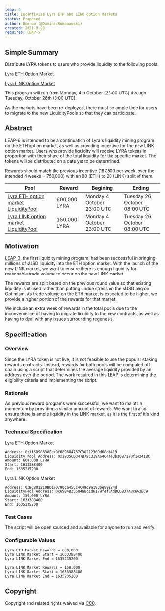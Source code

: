 ```yaml
---
leap: 6
title: Incentivise Lyra ETH and LINK option markets
status: Proposed
author: Domrom (@DominicRomanowski)
created: 2021-9-28
requires: LEAP-5
---
```


## Simple Summary
Distribute LYRA tokens to users who provide liquidity to the following pools:

[Lyra ETH Option Market](https://optimistic.etherscan.io/address/0x176b9e1BcE6757Ab23235FA9899B32e89B105b0d)

[Lyra LINK Option Market](https://optimistic.etherscan.io/address/0xd0Df278F36778a5cCE926B92Ccc90B2bbbBfB3B3)

This program will run from Monday, 4th October (23:00 UTC) through Tuesday, October 26th (8:00 UTC).

As the markets have been re-deployed, there must be ample time for users to migrate to the new LiquidityPools so that they can participate.

## Abstract

LEAP-6 is intended to be a continuation of Lyra's liquidity mining program on the ETH option market, as well as providing incentive for the new LINK option market. Users who provide liquidity will receive LYRA tokens in proportion with their share of the total liquidity for the specific market. The tokens will be distributed on a date yet to be determined.


Rewards should match the previous incentive (187,500 per week, over the intended 4 weeks = 750,000) with an 80 (ETH) to 20 (LINK) split of them.

| Pool          | Reward        | Begining         | Ending           |
| ------------- | ------------- | ---------------- | ---------------- |
| [Lyra ETH option market LiquidityPool](https://optimistic.etherscan.io/address/0x2935CD347B79C319A6464fe3b1087170f142418C)| 600,000 LYRA | Monday 4 October 23:00 UTC | Tuesday 26 October 08:00 UTC |
| [Lyra LINK option market LiquidityPool](https://optimistic.etherscan.io/address/0x69B4B35504a8c1d6179fef7AdDCDB37A8c663BC9)| 150,000 LYRA | Monday 4 October 23:00 UTC | Tuesday 26 October 08:00 UTC |


## Motivation

[LEAP-3](https://leaps.lyra.finance/leaps/leap-3/), the first liquidity mining program, has been successful in bringing millions of sUSD liquidity into the ETH option market. With the launch of the new LINK market, we want to ensure there is enough liquidity for reasonable trade volume to occur on the new LINK market.

The rewards are split based on the previous round value so that existing liquidity is utilised rather than putting undue stress on the sUSD peg on Optimism. As trade volume on the ETH market is expected to be higher, we provide a higher portion of the rewards for that market.

We include an extra week of rewards in the total pools due to the inconvenience of having to migrate liquidity to the new contracts, as well as having to deal with any issues surrounding regenesis.

## Specification

### Overview

Since the LYRA token is not live, it is not feasible to use the popular staking rewards contracts. Instead, rewards for both pools will be computed off-chain using a script that determines the average liquidity provided by an address over the period. The work required in this LEAP is determining the eligibility criteria and implementing the script.

### Rationale

As previous reward programs were successful, we want to maintain momentum by providing a similar amount of rewards. We want to also ensure there is ample liquidity in the LINK market, as it is the first of it's kind anywhere.

### Technical Specification

Lyra ETH Option Market
```
Address: 0x1f6D98638Eee9f689684767C3021230Dd68df419
Liquidity Pool Address: 0x2935CD347B79C319A6464fe3b1087170f142418C
Amount: 600,000 LYRA
Start: 1633388400
End: 1635235200
```

Lyra LINK Option Market
```
Address: 0xBCB01210BD1c0790ca45Cc4C49d9a183be99824d
LiquidityPool Address: 0x69B4B35504a8c1d6179fef7AdDCDB37A8c663BC9
Amount: 150,000 LYRA
Start: 1633388400
End: 1635235200
```

### Test Cases

The script will be open sourced and available for anyone to run and verify.

### Configurable Values

```
Lyra ETH Market Rewards = 600,000
Lyra LINK Market Start = 1633388400
Lyra LINK Market End = 1635235200

Lyra LINK Market Rewards = 150,000
Lyra LINK Market Start = 1633388400
Lyra LINK Market End = 1635235200
```

## Copyright
Copyright and related rights waived via [CC0](https://creativecommons.org/publicdomain/zero/1.0/).

